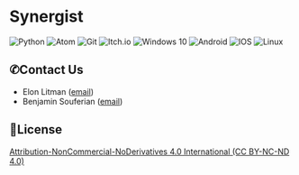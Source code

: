 # Synergist
![Python](https://img.shields.io/badge/python-%2314354C.svg?style=for-the-badge&logo=python&logoColor=white)
![Atom](https://img.shields.io/badge/Atom-%2366595C.svg?style=for-the-badge&logo=atom&logoColor=white)
![Git](https://img.shields.io/badge/git-%23F05033.svg?style=for-the-badge&logo=git&logoColor=white)
![Itch.io](https://img.shields.io/badge/Itch-%23FF0B34.svg?style=for-the-badge&logo=Itch.io&logoColor=white)
![Windows 10](https://img.shields.io/badge/Windows-0078D6?style=for-the-badge&logo=windows&logoColor=white)
![Android](https://img.shields.io/badge/Android-3DDC84?style=for-the-badge&logo=android&logoColor=white)
![IOS](https://img.shields.io/badge/iOS-000000?style=for-the-badge&logo=ios&logoColor=white)
![Linux](https://img.shields.io/badge/Linux-FCC624?style=for-the-badge&logo=linux&logoColor=black)

## ✆Contact Us
- Elon Litman ([email](mailto:elonlit@gmail.com))
- Benjamin Souferian ([email](mailto:souferianb@gmail.com))

## 📝License

[Attribution-NonCommercial-NoDerivatives 4.0 International (CC BY-NC-ND 4.0)](./LICENSE)
